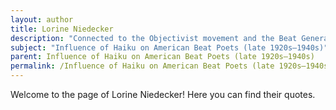 ```yaml
---
layout: author
title: Lorine Niedecker
description: "Connected to the Objectivist movement and the Beat Generation, Niedecker's poetry is known for its clarity and immersion in the natural landscape, often employing a concise style akin to haiku."
subject: "Influence of Haiku on American Beat Poets (late 1920s–1940s)"
parent: Influence of Haiku on American Beat Poets (late 1920s–1940s)
permalink: /Influence of Haiku on American Beat Poets (late 1920s–1940s)/authors/Lorine-Niedecker/
---
```


Welcome to the page of Lorine Niedecker! Here you can find their quotes.
